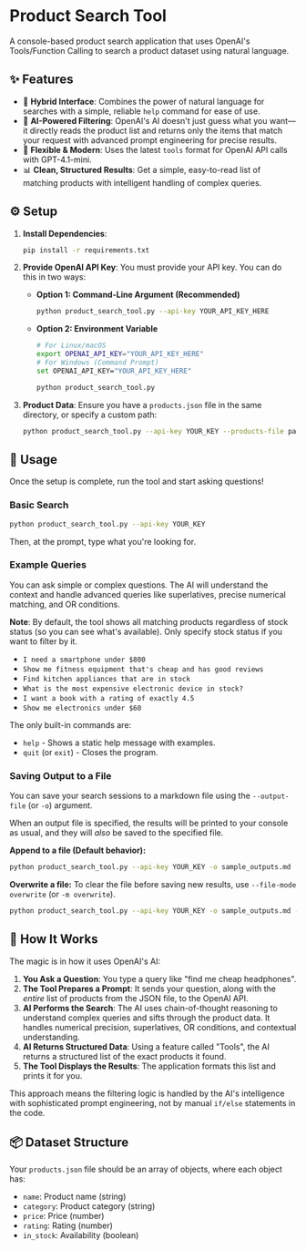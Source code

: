 # Product Search Tool

A console-based product search application that uses OpenAI's Tools/Function Calling to search a product dataset using natural language.

## ✨ Features

-   🚀 **Hybrid Interface**: Combines the power of natural language for searches with a simple, reliable `help` command for ease of use.
-   🧠 **AI-Powered Filtering**: OpenAI's AI doesn't just guess what you want—it directly reads the product list and returns only the items that match your request with advanced prompt engineering for precise results.
-   🔧 **Flexible & Modern**: Uses the latest `tools` format for OpenAI API calls with GPT-4.1-mini.
-   📊 **Clean, Structured Results**: Get a simple, easy-to-read list of matching products with intelligent handling of complex queries.

## ⚙️ Setup

1.  **Install Dependencies**:
    ```bash
    pip install -r requirements.txt
    ```

2.  **Provide OpenAI API Key**: You must provide your API key. You can do this in two ways:
    -   **Option 1: Command-Line Argument (Recommended)**
        ```bash
        python product_search_tool.py --api-key YOUR_API_KEY_HERE
        ```
    -   **Option 2: Environment Variable**
        ```bash
        # For Linux/macOS
        export OPENAI_API_KEY="YOUR_API_KEY_HERE"
        # For Windows (Command Prompt)
        set OPENAI_API_KEY="YOUR_API_KEY_HERE"

        python product_search_tool.py
        ```

3.  **Product Data**: Ensure you have a `products.json` file in the same directory, or specify a custom path:
    ```bash
    python product_search_tool.py --api-key YOUR_KEY --products-file path/to/my_products.json
    ```

## 🚀 Usage

Once the setup is complete, run the tool and start asking questions!

### **Basic Search**
```bash
python product_search_tool.py --api-key YOUR_KEY
```
Then, at the prompt, type what you're looking for.

### **Example Queries**

You can ask simple or complex questions. The AI will understand the context and handle advanced queries like superlatives, precise numerical matching, and OR conditions.

**Note**: By default, the tool shows all matching products regardless of stock status (so you can see what's available). Only specify stock status if you want to filter by it.

-   `I need a smartphone under $800`
-   `Show me fitness equipment that's cheap and has good reviews`
-   `Find kitchen appliances that are in stock`
-   `What is the most expensive electronic device in stock?`
-   `I want a book with a rating of exactly 4.5`
-   `Show me electronics under $60`

The only built-in commands are:
- `help` - Shows a static help message with examples.
- `quit` (or `exit`) - Closes the program.

### **Saving Output to a File**

You can save your search sessions to a markdown file using the `--output-file` (or `-o`) argument.

When an output file is specified, the results will be printed to your console as usual, and they will *also* be saved to the specified file.

**Append to a file (Default behavior):**
```bash
python product_search_tool.py --api-key YOUR_KEY -o sample_outputs.md
```

**Overwrite a file:**
To clear the file before saving new results, use `--file-mode overwrite` (or `-m overwrite`).
```bash
python product_search_tool.py --api-key YOUR_KEY -o sample_outputs.md -m overwrite
```

## 🤔 How It Works

The magic is in how it uses OpenAI's AI:

1.  **You Ask a Question**: You type a query like "find me cheap headphones".
2.  **The Tool Prepares a Prompt**: It sends your question, along with the *entire* list of products from the JSON file, to the OpenAI API.
3.  **AI Performs the Search**: The AI uses chain-of-thought reasoning to understand complex queries and sifts through the product data. It handles numerical precision, superlatives, OR conditions, and contextual understanding.
4.  **AI Returns Structured Data**: Using a feature called "Tools", the AI returns a structured list of the exact products it found.
5.  **The Tool Displays the Results**: The application formats this list and prints it for you.

This approach means the filtering logic is handled by the AI's intelligence with sophisticated prompt engineering, not by manual `if/else` statements in the code.

## 📦 Dataset Structure

Your `products.json` file should be an array of objects, where each object has:
-   `name`: Product name (string)
-   `category`: Product category (string)
-   `price`: Price (number)
-   `rating`: Rating (number)
-   `in_stock`: Availability (boolean)